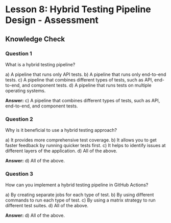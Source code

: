 # Lesson 8: Hybrid Testing Pipeline Design - Assessment

## Knowledge Check

### Question 1
What is a hybrid testing pipeline?

a) A pipeline that runs only API tests.
b) A pipeline that runs only end-to-end tests.
c) A pipeline that combines different types of tests, such as API, end-to-end, and component tests.
d) A pipeline that runs tests on multiple operating systems.

**Answer:** c) A pipeline that combines different types of tests, such as API, end-to-end, and component tests.

### Question 2
Why is it beneficial to use a hybrid testing approach?

a) It provides more comprehensive test coverage.
b) It allows you to get faster feedback by running quicker tests first.
c) It helps to identify issues at different layers of the application.
d) All of the above.

**Answer:** d) All of the above.

### Question 3
How can you implement a hybrid testing pipeline in GitHub Actions?

a) By creating separate jobs for each type of test.
b) By using different commands to run each type of test.
c) By using a matrix strategy to run different test suites.
d) All of the above.

**Answer:** d) All of the above.